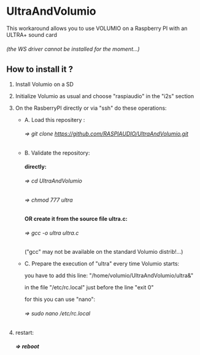 # UltraAndVolumio
This workaround allows you to use VOLUMIO on a Raspberry PI with an ULTRA+ sound card

###### (the  WS driver cannot be installed for the moment...)

## How to install it ?
1. Install Volumio on a SD
2. Initialize Volumio as usual and choose "raspiaudio" in the "i2s" section
3. On the RasberryPI directly or via "ssh" do these operations:
     * A. Load this repositery :
     
        ###### => git clone https://github.com/RASPIAUDIO/UltraAndVolumio.git
     * B. Validate the repository:
     
         #### directly:
         
         ###### => cd UltraAndVolumio
         
         ###### => chmod 777 ultra  
      
          #### OR create it from the source file ultra.c:
          
          ###### => gcc -o ultra ultra.c
          
         ("gcc" may not be available on the standard Volumio distrib!...) 
            
     * C. Prepare the execution of "ultra" every time Volumio starts:
     
          you have to add this line: "/home/volumio/UltraAndVolumio/ultra&"
             
          in the file "/etc/rc.local" just before the line "exit 0"
              
          for this you can use "nano":
              
          ###### => sudo nano /etc/rc.local
 4. restart:
 
      ##### => reboot
     



